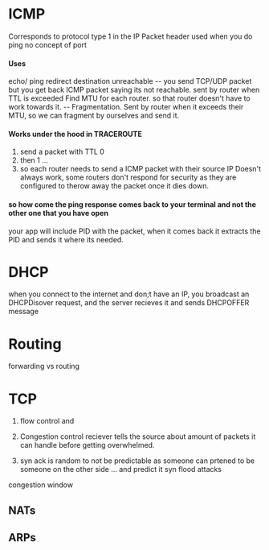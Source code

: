 # ICMP
Corresponds to protocol type 1 in the IP Packet header
used when you  do ping 
no concept of port
#### Uses
echo/ ping
redirect
destination unreachable  -- you send TCP/UDP packet but you get back ICMP packet saying its not reachable.
sent by router when TTL is exceeded
Find MTU for each router. so that router doesn't have to work towards it. -- Fragmentation. Sent by router when it exceeds their MTU, so we can fragment by ourselves and send it.

#### Works under the hood in TRACEROUTE
1. send a packet with TTL 0
2. then 1 ...
3. so each router needs to send a ICMP packet with their source IP
Doesn't always work, some routers don't respond for security
as they are configured to therow away the packet once it dies down.

#### so how come the ping response comes back to your terminal and not the other one that you have open
your app will include PID with the packet, when it comes back it extracts the PID and sends it where its needed.



# DHCP
when you connect to the internet and don;t have an IP, you broadcast an DHCPDisover request, and the server recieves it and sends DHCPOFFER message

# Routing
forwarding vs routing



# TCP
1. flow control and 
2. Congestion control
reciever tells the source about amount of packets it can handle before getting overwhelmed.

1. syn ack is random to not be predictable as someone can prtened to be someone on the other side ... and predict it
syn flood attacks

congestion window


## NATs

## ARPs

### 